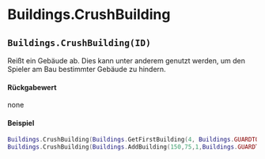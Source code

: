 # Buildings.CrushBuilding

## `Buildings.CrushBuilding(ID)`

Reißt ein Gebäude ab. Dies kann unter anderem genutzt werden, um den Spieler am Bau bestimmter Gebäude zu hindern.

#### Rückgabewert

none

#### Beispiel

```lua
Buildings.CrushBuilding(Buildings.GetFirstBuilding(4, Buildings.GUARDTOWERSMALL))  --//Ermittelt den kleinen Turm des vierten Spielers mit der kleinsten ID und reißt ihn ab.
Buildings.CrushBuilding(Buildings.AddBuilding(150,75,1,Buildings.GUARDTOWERBIG)) --//P
```
